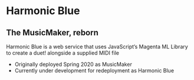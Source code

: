 # Harmonic Blue

## The MusicMaker, reborn

Harmonic Blue is a web service that uses JavaScript’s Magenta ML Library to create a duet!
alongside a supplied MIDI file

- Originally deployed Spring 2020 as MusicMaker
- Currently under development for redeployment as Harmonic Blue
